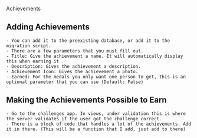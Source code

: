  Achievements

## Adding Achievements
    - You can add it to the preexisting database, or add it to the migration script.
    - There are a few parameters that you must fill out.
    - Title: Give the achievement a name. It will automatically display this when earning it
    - Description: Gives the achievement a description. 
    - Achievement Icon: Gives the achievement a photo.
    - Earned: For the medals you only want one person to get, this is an optional parameter that you can use (Default: False)

## Making the Achievements Possible to Earn
    - Go to the challenges app. In views, under validation this is where the server validates if the user got the challenge correct.
    - There is a block of code that handles a lot of the achievements. Add it in there. (This will be a function that I add, just add to there)


